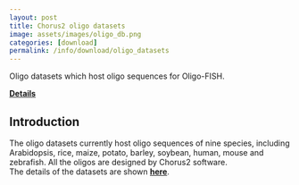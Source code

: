 ```yaml
---
layout: post
title: Chorus2 oligo datasets
image: assets/images/oligo_db.png
categories: [download]
permalink: /info/download/oligo_datasets
---
```


Oligo datasets which host oligo sequences for Oligo-FISH.

[**Details**]({{site.baseurl}}/download/oligo_datasets)

## Introduction
The oligo datasets currently host oligo sequences of nine species, including Arabidopsis, rice, maize, potato, barley, soybean, human, mouse and zebrafish. All the oligos are designed by Chorus2 software.  
The details of the datasets are shown [**here**]({{site.baseurl}}/database/oligo_datasets).
